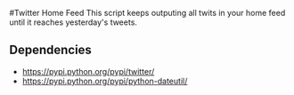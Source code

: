 #Twitter Home Feed
This script keeps outputing all twits in your home feed until it reaches yesterday's tweets.

## Dependencies
* https://pypi.python.org/pypi/twitter/
* https://pypi.python.org/pypi/python-dateutil/
